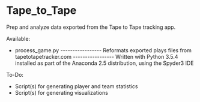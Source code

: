 # Tape_to_Tape
Prep and analyze data exported from the Tape to Tape tracking app.

Available:
- process_game.py
----------------- Reformats exported plays files from tapetotapetracker.com
----------------- Written with Python 3.5.4 installed as part of the Anaconda 2.5 distribution, using the Spyder3 IDE

To-Do:
- Script(s) for generating player and team statistics
- Script(s) for generating visualizations
